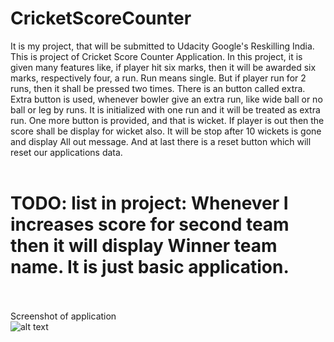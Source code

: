 # CricketScoreCounter
It is my project, that will be submitted to Udacity Google's Reskilling India. This is project of Cricket Score Counter Application. In this project, it is given many features like, if player hit six marks, then it will be awarded six marks, respectively four, a run. Run means single. But if player run for 2 runs, then it shall be pressed two times. There is an button called extra. Extra button is used, whenever bowler give an extra run, like wide ball or no ball or leg by runs. It is initialized with one run and it will be treated as extra run. One more button is provided, and that is wicket. If player is out then the score shall be display for wicket also. It will be stop after 10 wickets is gone and display All out message. And at last there is a reset button which will reset our applications data.<br>
<br>
# TODO: list in project: Whenever I increases score for second team then it will display Winner team name. It is just basic application.
<br><br>
Screenshot of application<br>
![alt text](https://preview.ibb.co/nvGqtH/Screenshot_2018_02_21_13_37_47.jpg)
